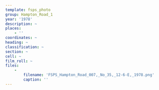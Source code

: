 ```yaml
---
template: fsps_photo
group: Hampton_Road_1
year: '1978'
description: ~
places:
    - ''
coordinates: ~
heading: ~
classification: ~
section: ~
cell: ~
film_roll: ~
files:
    -
        filename: 'FSPS_Hampton_Road_007,_No_35,_12-6-E,_1978.png'
        caption: ''
---
```

